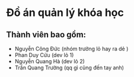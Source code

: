 # Đồ án quản lý khóa học
## Thành viên bao gồm:
* Nguyễn Công Đức (nhóm trưởng lỏ hay ra dẻ )
* Phan Duy Cửu (dev lỏ 1)
* Nguyễn Quang Hà (dev lỏ 2)
* Trần Quang Trường (qq gì cũng đến tay anh)
